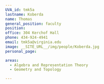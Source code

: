 ```yaml
---
UVA_id: tmk5a
lastname: Koberda
name: Thomas
general_position: faculty
position:
office: 304 Kerchof Hall
phone: 434-924-4941
email: tmk5a@virginia.edu
image: __SITE_URL__/img/people/Koberda.jpg
personal_page:

areas:
  - Algebra and Representation Theory
  - Geometry and Topology

---
```

